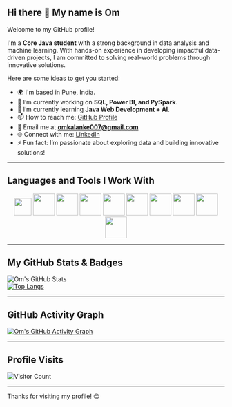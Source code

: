 ## Hi there 👋 My name is Om  
Welcome to my GitHub profile!  

I'm a **Core Java student** with a strong background in data analysis and machine learning. With hands-on experience in developing impactful data-driven projects, I am committed to solving real-world problems through innovative solutions.  

Here are some ideas to get you started:  
- 🌍 I'm based in Pune, India.  
- 🔭 I’m currently working on **SQL, Power BI, and PySpark**.  
- 🌱 I’m currently learning **Java Web Development + AI**.  
- 📫 How to reach me: [GitHub Profile](https://github.com/OmK-codes)  
- 📧 Email me at **omkalanke007@gmail.com**  
- 🌐 Connect with me: [LinkedIn](https://www.linkedin.com/in/om-kalanke)  
- ⚡ Fun fact: I’m passionate about exploring data and building innovative solutions!

---

## Languages and Tools I Work With  
<p align="center">
  <img height="40" src="https://www.vectorlogo.zone/logos/java/java-horizontal.svg">
  <img height="50" src="https://www.vectorlogo.zone/logos/linux/linux-ar21.svg">
  <img height="50" src="https://www.vectorlogo.zone/logos/mysql/mysql-horizontal.svg">
  <img height="50" src="https://www.vectorlogo.zone/logos/python/python-horizontal.svg">
  <img height="50" src="https://www.vectorlogo.zone/logos/r-project/r-project-ar21.svg">
  <img height="50" src="https://www.vectorlogo.zone/logos/microsoft_powerbi/microsoft_powerbi-ar21.svg">
  <img height="50" src="https://www.vectorlogo.zone/logos/apache_hadoop/apache_hadoop-ar21.svg">
  <img height="50" src="https://www.vectorlogo.zone/logos/github/github-ar21.svg">
  <img height="50" src="https://www.vectorlogo.zone/logos/amazon_aws/amazon_aws-ar21.svg">
  <img height="50" src="https://www.vectorlogo.zone/logos/microsoft_azure/microsoft_azure-ar21.svg">
</p>
 

---

## My GitHub Stats & Badges  
![Om's GitHub Stats](https://github-readme-stats.vercel.app/api?username=OmK-codes&show_icons=true&theme=radical)  
[![Top Langs](https://github-readme-stats.vercel.app/api/top-langs/?username=OmK-codes&layout=compact&theme=radical)](https://github.com/anuraghazra/github-readme-stats)  

---

## GitHub Activity Graph  
[![Om's GitHub Activity Graph](https://activity-graph.herokuapp.com/graph?username=OmK-codes&theme=github)](https://github.com/ashutosh00710/github-readme-activity-graph)  

---

## Profile Visits  
![Visitor Count](https://profile-counter.glitch.me/{OmK-codes}/count.svg)

---

Thanks for visiting my profile! 😊  

